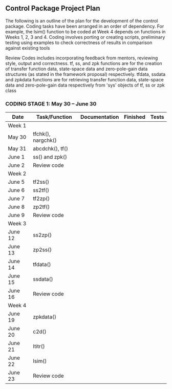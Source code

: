 ## Control Package Project Plan

The following is an outline of the plan for the development of the control package. Coding tasks have been arranged in an order of dependency. For example, the lsim() function to be coded at Week 4 depends on functions in Weeks 1, 2, 3 and 4.
Coding involves porting or creating scripts, preliminary testing using examples to check correctness of results in comparison against existing tools

Review Codes includes incorporating feedback from mentors, reviewing style, output and correctness.
tf, ss, and zpk functions are for the creation of transfer function data, state-space data and zero-pole-gain data structures (as stated in the framework proposal) respectively.
tfdata, ssdata and zpkdata functions are for retrieving transfer function data, state-space data and zero-pole-gain data respectively from 'sys' objects of tf, ss or zpk class

### CODING STAGE 1:  May 30 – June 30

| Date   |  Task/Function     | Documentation | Finished | Tests |
|--------|--------------------|---------------|----------|-------|
| Week 1 |                    |               |          |       |
| May 30 | tfchk(), nargchk() |               |          |       |
| May 31 | abcdchk(), tf()    |               |          |       |
| June 1 | ss() and zpk()     |               |          |       |
| June 2 | Review code        |               |          |       |
| Week 2 |                    |               |          |       |
| June 5 | tf2ss()            |               |          |       |
| June 6 | ss2tf()            |               |          |       |
| June 7 | tf2zp()            |               |          |       |
| June 8 | zp2tf()            |               |          |       |
| June 9 | Review code        |               |          |       |
| Week 3 |                    |               |          |       |
| June 12 | ss2zp()           |               |          |       |
| June 13 | zp2ss()           |               |          |       |
| June 14 | tfdata()          |               |          |       |
| June 15 | ssdata()          |               |          |       |
| June 16 | Review code        |               |          |       |
| Week 4 |                    |               |          |       |
| June 19 | zpkdata()        |               |          |       |
| June 20 | c2d()             |               |          |       |
| June 21 | ltitr()           |               |          |       |
| June 22 | lsim()            |               |          |       |
| June 23 | Review code        |               |          |       |
